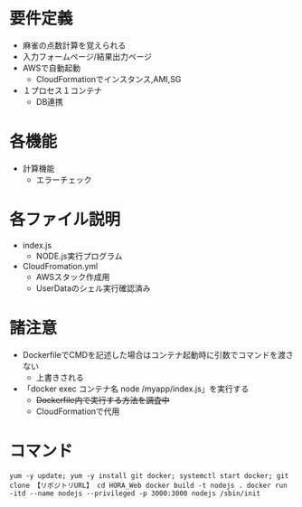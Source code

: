 # 要件定義

- 麻雀の点数計算を覚えられる
- 入力フォームページ/結果出力ページ
- AWSで自動起動
	- CloudFormationでインスタンス,AMI,SG
- １プロセス１コンテナ
	- DB連携

# 各機能

- 計算機能
	- エラーチェック

# 各ファイル説明

- index.js
	- NODE.js実行プログラム
- CloudFromation.yml
	- AWSスタック作成用
	- UserDataのシェル実行確認済み

# 諸注意

- DockerfileでCMDを記述した場合はコンテナ起動時に引数でコマンドを渡さない
	- 上書きされる
- 「docker exec コンテナ名 node /myapp/index.js」を実行する
	- ~~Dockerfile内で実行する方法を調査中~~
	- CloudFormationで代用

# コマンド

`
yum -y update; yum -y install git docker; systemctl start docker;
git clone 【リポジトリURL】
cd HORA_Web
docker build -t nodejs .
docker run -itd --name nodejs --privileged -p 3000:3000 nodejs /sbin/init
`
